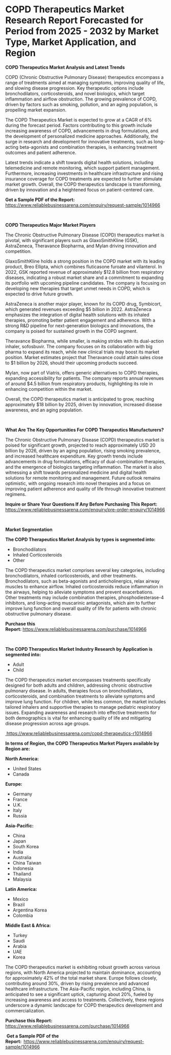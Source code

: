 <p><h1>COPD Therapeutics Market Research Report Forecasted for Period from 2025 -  2032 by Market Type, Market Application, and Region</h1></p><p><strong>COPD Therapeutics Market Analysis and Latest Trends</strong></p>
<p><p>COPD (Chronic Obstructive Pulmonary Disease) therapeutics encompass a range of treatments aimed at managing symptoms, improving quality of life, and slowing disease progression. Key therapeutic options include bronchodilators, corticosteroids, and novel biologics, which target inflammation and airflow obstruction. The growing prevalence of COPD, driven by factors such as smoking, pollution, and an aging population, is propelling market expansion.</p><p>The COPD Therapeutics Market is expected to grow at a CAGR of 6% during the forecast period. Factors contributing to this growth include increasing awareness of COPD, advancements in drug formulations, and the development of personalized medicine approaches. Additionally, the surge in research and development for innovative treatments, such as long-acting beta-agonists and combination therapies, is enhancing treatment outcomes and patient adherence.</p><p>Latest trends indicate a shift towards digital health solutions, including telemedicine and remote monitoring, which support patient management. Furthermore, increasing investments in healthcare infrastructure and rising insurance coverage for COPD treatments are expected to further stimulate market growth. Overall, the COPD therapeutics landscape is transforming, driven by innovation and a heightened focus on patient-centered care.</p></p>
<p><strong>Get a Sample PDF of the Report:&nbsp;</strong> <a href="https://www.reliablebusinessarena.com/enquiry/request-sample/1014966?utm_campaign=3601&utm_medium=2&utm_source=Github&utm_content=ia&utm_term=17042025&utm_id=copd-therapeutics">https://www.reliablebusinessarena.com/enquiry/request-sample/1014966</a></p>
<p>&nbsp;</p>
<p><strong>COPD Therapeutics Major Market Players</strong></p>
<p><p>The Chronic Obstructive Pulmonary Disease (COPD) therapeutics market is pivotal, with significant players such as GlaxoSmithKline (GSK), AstraZeneca, Theravance Biopharma, and Mylan driving innovation and competition.</p><p>GlaxoSmithKline holds a strong position in the COPD market with its leading product, Breo Ellipta, which combines fluticasone furoate and vilanterol. In 2022, GSK reported revenue of approximately $12.8 billion from respiratory diseases, indicating a robust market share and a commitment to expanding its portfolio with upcoming pipeline candidates. The company is focusing on developing new therapies that target unmet needs in COPD, which is expected to drive future growth.</p><p>AstraZeneca is another major player, known for its COPD drug, Symbicort, which generated revenues exceeding $5 billion in 2022. AstraZeneca emphasizes the integration of digital health solutions with its inhaled therapies, promoting better patient engagement and adherence. With a strong R&D pipeline for next-generation biologics and innovations, the company is poised for sustained growth in the COPD segment.</p><p>Theravance Biopharma, while smaller, is making strides with its dual-action inhaler, sofosbuvir. The company focuses on its collaboration with big pharma to expand its reach, while new clinical trials may boost its market position. Market estimates project that Theravance could attain sales close to $1 billion by 2026, should their upcoming products succeed.</p><p>Mylan, now part of Viatris, offers generic alternatives to COPD therapies, expanding accessibility for patients. The company reports annual revenues of around $4.5 billion from respiratory products, highlighting its role in enhancing competition within the market.</p><p>Overall, the COPD therapeutics market is anticipated to grow, reaching approximately $18 billion by 2025, driven by innovation, increased disease awareness, and an aging population.</p></p>
<p>&nbsp;</p>
<p><strong>What Are The Key Opportunities For COPD Therapeutics Manufacturers?</strong></p>
<p><p>The Chronic Obstructive Pulmonary Disease (COPD) therapeutics market is poised for significant growth, projected to reach approximately USD 20 billion by 2026, driven by an aging population, rising smoking prevalence, and increased healthcare expenditure. Key growth trends include advancements in drug formulations, efficacy of dual-combination therapies, and the emergence of biologics targeting inflammation. The market is also witnessing a shift towards personalized medicine and digital health solutions for remote monitoring and management. Future outlook remains optimistic, with ongoing research into novel therapies and a focus on improving patient adherence and quality of life through innovative treatment regimens.</p></p>
<p><strong>Inquire or Share Your Questions If Any Before Purchasing This Report:</strong> <a href="https://www.reliablebusinessarena.com/enquiry/pre-order-enquiry/1014966?utm_campaign=3601&utm_medium=2&utm_source=Github&utm_content=ia&utm_term=17042025&utm_id=copd-therapeutics">https://www.reliablebusinessarena.com/enquiry/pre-order-enquiry/1014966</a></p>
<p>&nbsp;</p>
<p><strong>Market Segmentation</strong></p>
<p><strong>The COPD Therapeutics Market Analysis by types is segmented into:</strong></p>
<p><ul><li>Bronchodilators</li><li>Inhaled Corticosteroids</li><li>Other</li></ul></p>
<p><p>The COPD therapeutics market comprises several key categories, including bronchodilators, inhaled corticosteroids, and other treatments. Bronchodilators, such as beta-agonists and anticholinergics, relax airway muscles to enhance airflow. Inhaled corticosteroids reduce inflammation in the airways, helping to alleviate symptoms and prevent exacerbations. Other treatments may include combination therapies, phosphodiesterase-4 inhibitors, and long-acting muscarinic antagonists, which aim to further improve lung function and overall quality of life for patients with chronic obstructive pulmonary disease.</p></p>
<p><strong>Purchase this Report:&nbsp;</strong><a href="https://www.reliablebusinessarena.com/purchase/1014966?utm_campaign=3601&utm_medium=2&utm_source=Github&utm_content=ia&utm_term=17042025&utm_id=copd-therapeutics">https://www.reliablebusinessarena.com/purchase/1014966</a></p>
<p>&nbsp;</p>
<p><strong>The COPD Therapeutics Market Industry Research by Application is segmented into:</strong></p>
<p><ul><li>Adult</li><li>Child</li></ul></p>
<p><p>The COPD therapeutics market encompasses treatments specifically designed for both adults and children, addressing chronic obstructive pulmonary disease. In adults, therapies focus on bronchodilators, corticosteroids, and combination treatments to alleviate symptoms and improve lung function. For children, while less common, the market includes tailored inhalers and supportive therapies to manage pediatric respiratory issues. Expanding awareness and research into effective treatments for both demographics is vital for enhancing quality of life and mitigating disease progression across age groups.</p></p>
<p><a href="https://www.reliablebusinessarena.com/copd-therapeutics-r1014966?utm_campaign=3601&utm_medium=2&utm_source=Github&utm_content=ia&utm_term=17042025&utm_id=copd-therapeutics">&nbsp;https://www.reliablebusinessarena.com/copd-therapeutics-r1014966</a></p>
<p><strong>In terms of Region, the COPD Therapeutics Market Players available by Region are:</strong></p>
<p>
    <p> <strong> North America: </strong>
        <ul>
            <li>United States</li>
            <li>Canada</li>
        </ul>
        </p> 
    <p> <strong> Europe: </strong>
        <ul>
            <li>Germany</li>
            <li>France</li>
            <li>U.K.</li>
            <li>Italy</li>
            <li>Russia</li>
        </ul>
        </p> 
    <p> <strong> Asia-Pacific: </strong>
        <ul>
            <li>China</li>
            <li>Japan</li>
            <li>South Korea</li>
            <li>India</li>
            <li>Australia</li>
            <li>China Taiwan</li>
            <li>Indonesia</li>
            <li>Thailand</li>
            <li>Malaysia</li>
        </ul>
        </p> 
    <p> <strong> Latin America: </strong>
        <ul>
            <li>Mexico</li>
            <li>Brazil</li>
            <li>Argentina Korea</li>
            <li>Colombia</li>
        </ul>
        </p> 
    <p> <strong> Middle East & Africa: </strong>
        <ul>
            <li>Turkey</li>
            <li>Saudi</li>
            <li>Arabia</li>
            <li>UAE</li>
            <li>Korea</li>
        </ul>
    </p>
    </p>
<p><p>The COPD therapeutics market is exhibiting robust growth across various regions, with North America projected to maintain dominance, accounting for approximately 42% of the total market share. Europe follows closely, contributing around 30%, driven by rising prevalence and advanced healthcare infrastructure. The Asia-Pacific region, including China, is anticipated to see a significant uptick, capturing about 20%, fueled by increasing awareness and access to treatments. Collectively, these regions underscore a dynamic landscape for COPD therapeutics development and commercialization.</p></p>
<p><strong>Purchase this Report: </strong><a href="https://www.reliablebusinessarena.com/purchase/1014966?utm_campaign=3601&utm_medium=2&utm_source=Github&utm_content=ia&utm_term=17042025&utm_id=copd-therapeutics">https://www.reliablebusinessarena.com/purchase/1014966</a></p>
<p>&nbsp;<strong>Get a Sample PDF of the Report:&nbsp;&nbsp;</strong><a href="https://www.reliablebusinessarena.com/enquiry/request-sample/1014966?utm_campaign=3601&utm_medium=2&utm_source=Github&utm_content=ia&utm_term=17042025&utm_id=copd-therapeutics">https://www.reliablebusinessarena.com/enquiry/request-sample/1014966</a></p>
<p><strong></strong></p>
<p><p></p><p></p><p></p></p>